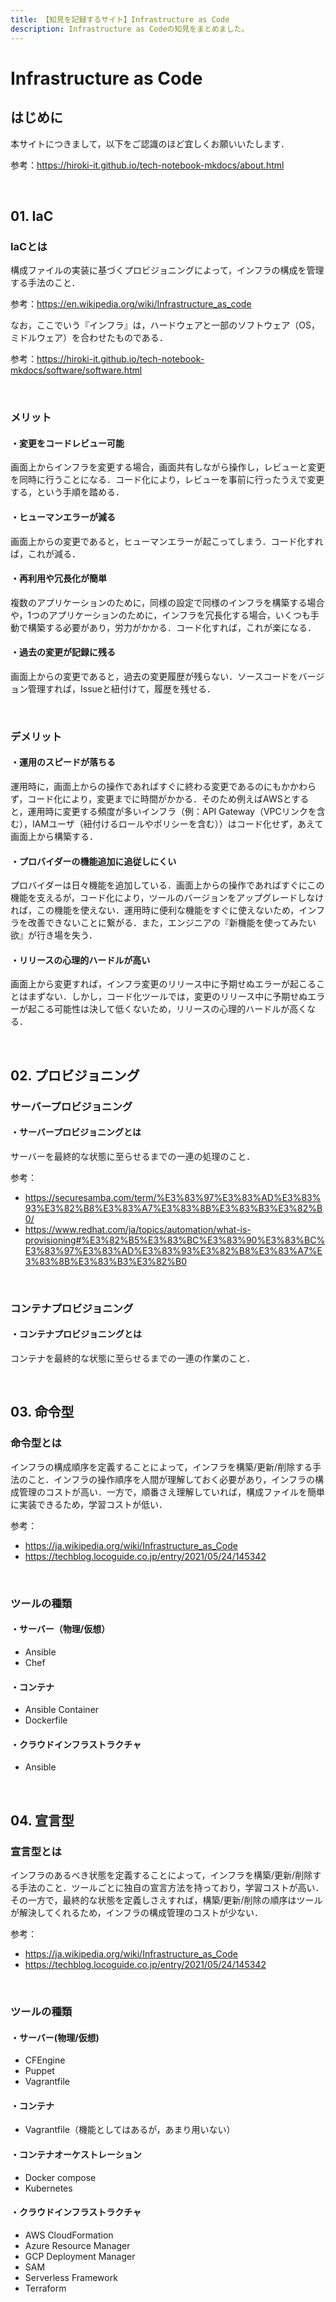 ```yaml
---
title: 【知見を記録するサイト】Infrastructure as Code
description: Infrastructure as Codeの知見をまとめました。
---
```


# Infrastructure as Code

## はじめに

本サイトにつきまして，以下をご認識のほど宜しくお願いいたします．

参考：https://hiroki-it.github.io/tech-notebook-mkdocs/about.html

<br>

## 01. IaC

### IaCとは

構成ファイルの実装に基づくプロビジョニングによって，インフラの構成を管理する手法のこと．

参考：https://en.wikipedia.org/wiki/Infrastructure_as_code

なお，ここでいう『インフラ』は，ハードウェアと一部のソフトウェア（OS，ミドルウェア）を合わせたものである．

参考：https://hiroki-it.github.io/tech-notebook-mkdocs/software/software.html

<br>

### メリット

#### ・変更をコードレビュー可能

画面上からインフラを変更する場合，画面共有しながら操作し，レビューと変更を同時に行うことになる．コード化により，レビューを事前に行ったうえで変更する，という手順を踏める．

#### ・ヒューマンエラーが減る

画面上からの変更であると，ヒューマンエラーが起こってしまう．コード化すれば，これが減る．

#### ・再利用や冗長化が簡単

複数のアプリケーションのために，同様の設定で同様のインフラを構築する場合や，1つのアプリケーションのために，インフラを冗長化する場合，いくつも手動で構築する必要があり，労力がかかる．コード化すれば，これが楽になる．

#### ・過去の変更が記録に残る

画面上からの変更であると，過去の変更履歴が残らない．ソースコードをバージョン管理すれば，Issueと紐付けて，履歴を残せる．

<br>

### デメリット

#### ・運用のスピードが落ちる

運用時に，画面上からの操作であればすぐに終わる変更であるのにもかかわらず，コード化により，変更までに時間がかかる．そのため例えばAWSとすると，運用時に変更する頻度が多いインフラ（例：API Gateway（VPCリンクを含む），IAMユーザ（紐付けるロールやポリシーを含む））はコード化せず，あえて画面上から構築する．

#### ・プロバイダーの機能追加に追従しにくい

プロバイダーは日々機能を追加している．画面上からの操作であればすぐにこの機能を支えるが，コード化により，ツールのバージョンをアップグレードしなければ，この機能を使えない．運用時に便利な機能をすぐに使えないため，インフラを改善できないことに繋がる．また，エンジニアの『新機能を使ってみたい欲』が行き場を失う．

#### ・リリースの心理的ハードルが高い

画面上から変更すれば，インフラ変更のリリース中に予期せぬエラーが起こることはまずない．しかし，コード化ツールでは，変更のリリース中に予期せぬエラーが起こる可能性は決して低くないため，リリースの心理的ハードルが高くなる．

<br>

## 02. プロビジョニング

### サーバープロビジョニング

#### ・サーバープロビジョニングとは

サーバーを最終的な状態に至らせるまでの一連の処理のこと．

参考：

- https://securesamba.com/term/%E3%83%97%E3%83%AD%E3%83%93%E3%82%B8%E3%83%A7%E3%83%8B%E3%83%B3%E3%82%B0/
- https://www.redhat.com/ja/topics/automation/what-is-provisioning#%E3%82%B5%E3%83%BC%E3%83%90%E3%83%BC%E3%83%97%E3%83%AD%E3%83%93%E3%82%B8%E3%83%A7%E3%83%8B%E3%83%B3%E3%82%B0

<br>

### コンテナプロビジョニング

#### ・コンテナプロビジョニングとは

コンテナを最終的な状態に至らせるまでの一連の作業のこと．

<br>

## 03. 命令型

### 命令型とは

インフラの構成順序を定義することによって，インフラを構築/更新/削除する手法のこと．インフラの操作順序を人間が理解しておく必要があり，インフラの構成管理のコストが高い．一方で，順番さえ理解していれば，構成ファイルを簡単に実装できるため，学習コストが低い．

参考：

- https://ja.wikipedia.org/wiki/Infrastructure_as_Code
- https://techblog.locoguide.co.jp/entry/2021/05/24/145342

<br>

### ツールの種類

#### ・サーバー（物理/仮想）

- Ansible
- Chef

#### ・コンテナ

- Ansible Container
- Dockerfile

#### ・クラウドインフラストラクチャ

- Ansible

<br>

## 04. 宣言型

### 宣言型とは

インフラのあるべき状態を定義することによって，インフラを構築/更新/削除する手法のこと．ツールごとに独自の宣言方法を持っており，学習コストが高い．その一方で，最終的な状態を定義しさえすれば，構築/更新/削除の順序はツールが解決してくれるため，インフラの構成管理のコストが少ない．

参考：

- https://ja.wikipedia.org/wiki/Infrastructure_as_Code
- https://techblog.locoguide.co.jp/entry/2021/05/24/145342

<br>

### ツールの種類

#### ・サーバー(物理/仮想)

- CFEngine
- Puppet
- Vagrantfile

#### ・コンテナ

- Vagrantfile（機能としてはあるが，あまり用いない）

#### ・コンテナオーケストレーション

- Docker compose
- Kubernetes

#### ・クラウドインフラストラクチャ

- AWS CloudFormation
- Azure Resource Manager
- GCP Deployment Manager
- SAM
- Serverless Framework
- Terraform
